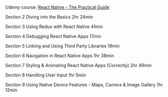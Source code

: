 Udemy course:
[React Native - The Practical Guide](https://www.udemy.com/react-native-the-practical-guide/learn/lecture/12481268#questions/6740459)


Section 2
Diving into the Basics
2hr 24min

Section 3
Using Redux with React Native
41min

Section 4
Debugging React Native Apps
17min

Section 5
Linking and Using Third Party Libraries
19min

Section 6
Navigation in React Native Apps
1hr 38min

Section 7
Styling & Animating React Native Apps (Correctly)
2hr 49min


Section 8
Handling User Input
1hr 5min

Section 9
Using Native Device Features - Maps, Camera & Image Gallery
1hr 12min
